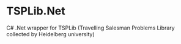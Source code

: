 TSPLib.Net
==========

C# .Net wrapper for TSPLib (Travelling Salesman Problems Library collected by Heidelberg university)

